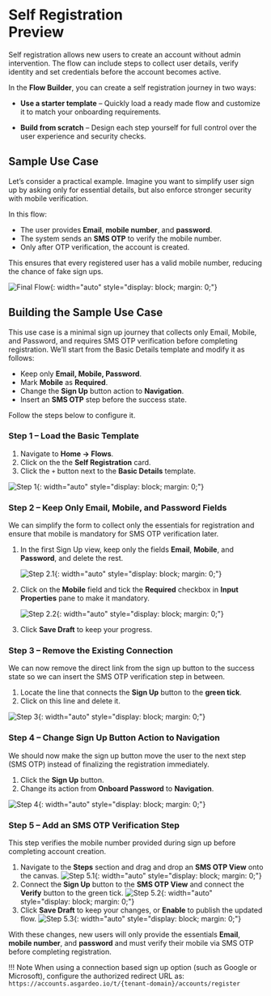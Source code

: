 # Self Registration <div class="md-chip md-chip--preview"><span class="md-chip__label">Preview</span></div>
Self registration allows new users to create an account without admin intervention. The flow can include steps to collect user details, verify identity and set credentials before the account becomes active.

In the **Flow Builder**, you can create a self registration journey in two ways:

- **Use a starter template** – Quickly load a ready made flow and customize it to match your onboarding requirements.

- **Build from scratch** – Design each step yourself for full control over the user experience and security checks.

## Sample Use Case

Let’s consider a practical example. Imagine you want to simplify user sign up by asking only for essential details, but also enforce stronger security with mobile verification.

In this flow:

- The user provides **Email**, **mobile number**, and **password**.
- The system sends an **SMS OTP** to verify the mobile number.
- Only after OTP verification, the account is created.

This ensures that every registered user has a valid mobile number, reducing the chance of fake sign ups.

![Final Flow]({{base_path}}/assets/img/guides/flows/flow-builder-registration-final-flow.png){: width="auto" style="display: block; margin: 0;"}

## Building the Sample Use Case
This use case is a minimal sign up journey that collects only Email, Mobile, and Password, and requires SMS OTP verification before completing registration. We’ll start from the Basic Details template and modify it as follows:

- Keep only **Email, Mobile, Password**.
- Mark **Mobile** as **Required**.
- Change the **Sign Up** button action to **Navigation**.
- Insert an **SMS OTP** step before the success state.

Follow the steps below to configure it.

### Step 1 – Load the Basic Template

1. Navigate to **Home → Flows**.
2. Click on the the **Self Registration** card.
3. Click the `+` button next to the **Basic Details** template.

![Step 1]({{base_path}}/assets/img/guides/flows/flow-registration-step-01.gif){: width="auto" style="display: block; margin: 0;"}

### Step 2 – Keep Only Email, Mobile, and Password Fields
We can simplify the form to collect only the essentials for registration and ensure that mobile is mandatory for SMS OTP verification later.

1. In the first Sign Up view, keep only the fields **Email**, **Mobile**, and **Password**, and delete the rest.

    ![Step 2.1]({{base_path}}/assets/img/guides/flows/flow-registration-step-02-1.gif){: width="auto" style="display: block; margin: 0;"}

2. Click on the **Mobile** field and tick the **Required** checkbox in **Input Properties** pane to make it mandatory.

    ![Step 2.2]({{base_path}}/assets/img/guides/flows/flow-registration-step-02-2.gif){: width="auto" style="display: block; margin: 0;"}

3. Click **Save Draft** to keep your progress.

### Step 3 – Remove the Existing Connection
We can now remove the direct link from the sign up button to the success state so we can insert the SMS OTP verification step in between.

1. Locate the line that connects the **Sign Up** button to the **green tick**.
2. Click on this line and delete it.

![Step 3]({{base_path}}/assets/img/guides/flows/flow-registration-step-03.gif){: width="auto" style="display: block; margin: 0;"}

### Step 4 – Change Sign Up Button Action to Navigation
We should now make the sign up button move the user to the next step (SMS OTP) instead of finalizing the registration immediately.

1. Click the **Sign Up** button.
2. Change its action from **Onboard Password** to **Navigation**.

![Step 4]({{base_path}}/assets/img/guides/flows/flow-registration-step-04.gif){: width="auto" style="display: block; margin: 0;"}

### Step 5 – Add an SMS OTP Verification Step
This step verifies the mobile number provided during sign up before completing account creation.

1. Navigate to the **Steps** section and drag and drop an **SMS OTP View** onto the canvas.
        ![Step 5.1]({{base_path}}/assets/img/guides/flows/flow-registration-step-05-1.gif){: width="auto" style="display: block; margin: 0;"}
2. Connect the **Sign Up** button to the **SMS OTP View** and connect the **Verify** button to the green tick.
        ![Step 5.2]({{base_path}}/assets/img/guides/flows/flow-registration-step-05-2.gif){: width="auto" style="display: block; margin: 0;"}
3. Click **Save Draft** to keep your changes, or **Enable** to publish the updated flow.
        ![Step 5.3]({{base_path}}/assets/img/guides/flows/flow-registration-step-05-3.gif){: width="auto" style="display: block; margin: 0;"}

With these changes, new users will only provide the essentials **Email**, **mobile number**, and **password** and must verify their mobile via SMS OTP before completing registration.

!!! Note
    When using a connection based sign up option (such as Google or Microsoft), configure the authorized redirect URL as: `https://accounts.asgardeo.io/t/{tenant-domain}/accounts/register`